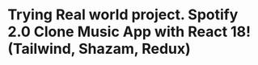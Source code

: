 # Trying Real world project. Spotify 2.0 Clone Music App with React 18! (Tailwind, Shazam, Redux)


